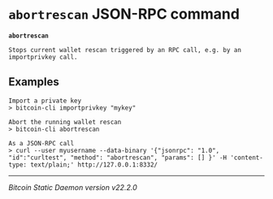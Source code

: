 `abortrescan` JSON-RPC command
==============================

**`abortrescan`**

```
Stops current wallet rescan triggered by an RPC call, e.g. by an importprivkey call.
```

Examples
--------

```
Import a private key
> bitcoin-cli importprivkey "mykey"

Abort the running wallet rescan
> bitcoin-cli abortrescan

As a JSON-RPC call
> curl --user myusername --data-binary '{"jsonrpc": "1.0", "id":"curltest", "method": "abortrescan", "params": [] }' -H 'content-type: text/plain;' http://127.0.0.1:8332/
```

***

*Bitcoin Static Daemon version v22.2.0*

